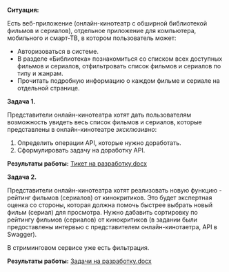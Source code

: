 **Ситуация:**

Есть веб-приложение (онлайн-кинотеатр с обширной библиотекой фильмов и сериалов), отдельное приложение для компьютера, мобильного и смарт-ТВ, в котором пользователь может:

- Авторизоваться в системе.
- В разделе «Библиотека» познакомиться со списком всех доступных фильмов и сериалов, отфильтровать список фильмов и сериалов по типу и жанрам.
- Прочитать подробную информацию о каждом фильме и сериале на отдельной странице.
  
**Задача 1.**

Представители онлайн-кинотеатра хотят дать пользователям возможность увидеть весь список фильмов и сериалов, которые представлены в онлайн-кинотеатре *эксклюзивно*:

1. Определить операции API, которые нужно доработать.
2. Сформулировать задачу на доработку API. 

**Результаты работы:** [Тикет на разработку.docx](https://github.com/TatianaMarutko/Portfolio/blob/main/YandexPracticum/%D0%A2%D0%B8%D0%BA%D0%B5%D1%82%D1%8B%20%D0%BD%D0%B0%20%D1%80%D0%B0%D0%B7%D1%80%D0%B0%D0%B1%D0%BE%D1%82%D0%BA%D1%83/%D0%A2%D0%B8%D0%BA%D0%B5%D1%82%20%D0%BD%D0%B0%20%D1%80%D0%B0%D0%B7%D1%80%D0%B0%D0%B1%D0%BE%D1%82%D0%BA%D1%83.docx)


**Задача 2.**

Представители онлайн-кинотеатра хотят реализовать новую функцию - рейтинг фильмов (сериалов) от кинокритиков. Это будет экспертная оценка со стороны, которая должна помочь быстрее выбрать новый фильм (сериал) для просмотра. Нужно дабавить сортировку по рейтингу фильмов (сериалов) от кинокритиков (в задании были предоставлены интервью с представителем онлайн-кинотаетра, API в Swagger).

В стриминговом сервисе уже есть фильтрация.

**Результаты работы:** [Задачи на разработку.docx](https://github.com/TatianaMarutko/Portfolio/blob/main/YandexPracticum/%D0%A2%D0%B8%D0%BA%D0%B5%D1%82%D1%8B%20%D0%BD%D0%B0%20%D1%80%D0%B0%D0%B7%D1%80%D0%B0%D0%B1%D0%BE%D1%82%D0%BA%D1%83/%D0%97%D0%B0%D0%B4%D0%B0%D1%87%D0%B8%20%D0%BD%D0%B0%20%D1%80%D0%B0%D0%B7%D1%80%D0%B0%D0%B1%D0%BE%D1%82%D0%BA%D1%83.docx)
